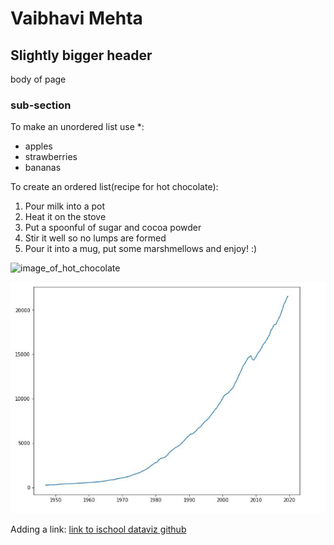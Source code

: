 # Vaibhavi Mehta
## Slightly bigger header
body of page
### sub-section

To make an unordered list use *:
* apples
* strawberries
* bananas


To create an ordered list(recipe for hot chocolate):
1. Pour milk into a pot
2. Heat it on the stove
3. Put a spoonful of sugar and cocoa powder
4. Stir it well so no lumps are formed
5. Pour it into a mug, put some marshmellows and enjoy! :)

![image_of_hot_chocolate](https://www.ohnuts.com/wpnutblog/wp-content/uploads/2014/01/toasted-marshmallow-hot-chocolate-9.jpg)

![own_image](https://github.com/vaibhavimehta/vaibhavimehta.github.io/blob/main/plot%20image.JPG)

Adding a link:
[link to ischool dataviz github](https://github.com/UIUC-iSchool-DataViz)
